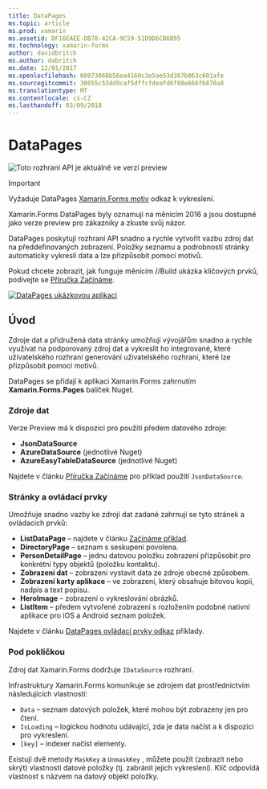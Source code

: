 ```yaml
---
title: DataPages
ms.topic: article
ms.prod: xamarin
ms.assetid: DF16EAEE-DB78-42CA-9C59-51D9D6CB6B95
ms.technology: xamarin-forms
author: davidbritch
ms.author: dabritch
ms.date: 12/01/2017
ms.openlocfilehash: 60973068b56ea4160c3e5ae53d387b063c601afe
ms.sourcegitcommit: 30055c534d9caf5dffcfdeafd6f08e666fb870a8
ms.translationtype: MT
ms.contentlocale: cs-CZ
ms.lasthandoff: 03/09/2018
---
```

# <a name="datapages"></a>DataPages

![](~/media/shared/preview.png "Toto rozhraní API je aktuálně ve verzi preview")

> [!IMPORTANT]
> Vyžaduje DataPages [Xamarin.Forms motiv](~/xamarin-forms/user-interface/themes/index.md) odkaz k vykreslení.

Xamarin.Forms DataPages byly oznamují na měnícím 2016 a jsou dostupné jako verze preview pro zákazníky a zkuste svůj názor.

DataPages poskytují rozhraní API snadno a rychle vytvořit vazbu zdroj dat na předdefinovaných zobrazení. Položky seznamu a podrobností stránky automaticky vykreslí data a lze přizpůsobit pomocí motivů.

Pokud chcete zobrazit, jak funguje měnícím //Build ukázka klíčových prvků, podívejte se [Příručka Začínáme](get-started.md).

[![](images/demo-sml.png "DataPages ukázkovou aplikaci")](images/demo.png#lightbox "DataPages ukázkové aplikace")

## <a name="introduction"></a>Úvod

Zdroje dat a přidružená data stránky umožňují vývojářům snadno a rychle využívat na podporovaný zdroj dat a vykreslit ho integrované, které uživatelského rozhraní generování uživatelského rozhraní, které lze přizpůsobit pomocí motivů.

DataPages se přidají k aplikaci Xamarin.Forms zahrnutím **Xamarin.Forms.Pages** balíček Nuget.

### <a name="data-sources"></a>Zdroje dat

Verze Preview má k dispozici pro použití předem datového zdroje:

* **JsonDataSource**
* **AzureDataSource** (jednotlivé Nuget)
* **AzureEasyTableDataSource** (jednotlivé Nuget)

Najdete v článku [Příručka Začínáme](get-started.md) pro příklad použití `JsonDataSource`.


### <a name="pages--controls"></a>Stránky a ovládací prvky

Umožňuje snadno vazby ke zdroji dat zadané zahrnují se tyto stránek a ovládacích prvků:

* **ListDataPage** – najdete v článku [Začínáme příklad](get-started.md).
* **DirectoryPage** – seznam s seskupení povolena.
* **PersonDetailPage** – jednu datovou položku zobrazení přizpůsobit pro konkrétní typy objektů (položku kontaktu).
* **Zobrazení dat** – zobrazení vystavit data ze zdroje obecné způsobem.
* **Zobrazení karty aplikace** – ve zobrazení, který obsahuje bitovou kopii, nadpis a text popisu.
* **HeroImage** – zobrazení o vykreslování obrázků.
* **ListItem** – předem vytvořené zobrazení s rozložením podobné nativní aplikace pro iOS a Android seznam položek.

Najdete v článku [DataPages ovládací prvky odkaz](controls.md) příklady.



### <a name="under-the-hood"></a>Pod pokličkou

Zdroj dat Xamarin.Forms dodržuje `IDataSource` rozhraní.

Infrastruktury Xamarin.Forms komunikuje se zdrojem dat prostřednictvím následujících vlastností:

* `Data` – seznam datových položek, které mohou být zobrazeny jen pro čtení.
* `IsLoading` – logickou hodnotu udávající, zda je data načíst a k dispozici pro vykreslení.
* `[key]` – indexer načíst elementy.

Existují dvě metody `MaskKey` a `UnmaskKey` , můžete použít (zobrazit nebo skrýt) vlastnosti datové položky (tj. zabránit jejich vykreslení).
Klíč odpovídá vlastnost s názvem na datový objekt položky.

